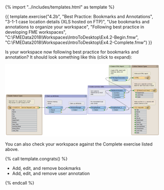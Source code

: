 {% import "../includes/templates.html" as template %}

{{ template.exercise("4.2b",
               "Best Practice: Bookmarks and Annotations",
               "3-1-1 case location details (XLS hosted on FTP)",
               "Use bookmarks and annotations to organize your workspace",
               "Following best practice in developing FME workspaces",
               "C:\\FMEData2018\\Workspaces\\IntroToDesktop\\Ex4.2-Begin.fmw",
               "C:\\FMEData2018\\Workspaces\\IntroToDesktop\\Ex4.2-Complete.fmw")
}}

Is your workspace now following best practice for bookmarks and annotation? It should look something like this  (click to expand):

![](./Images/final-workspace-organized.png)

You can also check your workspace against the Complete exercise listed above.

{% call template.congrats() %}

<ul>
  <li>Add, edit, and remove bookmarks</li>
  <li>Add, edit, and remove user annotation</li>
</ul>

{% endcall %}
